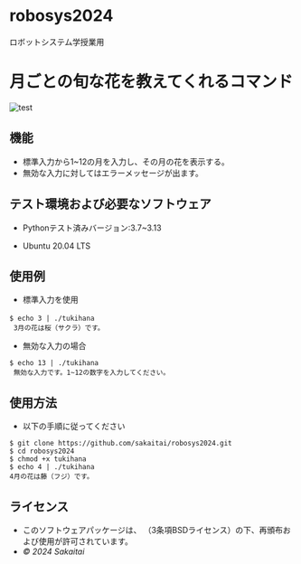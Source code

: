 # robosys2024
ロボットシステム学授業用

# 月ごとの旬な花を教えてくれるコマンド
![test](https://github.com/sakaitai/robosys2024/actions/workflows/test.yml/badge.svg)

## 機能
- 標準入力から1~12の月を入力し、その月の花を表示する。
- 無効な入力に対してはエラーメッセージが出ます。

## テスト環境および必要なソフトウェア
- Pythonテスト済みバージョン:3.7~3.13
  
- Ubuntu 20.04 LTS
 
 ## 使用例
- 標準入力を使用
  
```
$ echo 3 | ./tukihana　
 3月の花は桜（サクラ）です。
```
  
- 無効な入力の場合

  
```
$ echo 13 | ./tukihana 
 無効な入力です。1~12の数字を入力してください。
``` 

## 使用方法
- 以下の手順に従ってください

```
$ git clone https://github.com/sakaitai/robosys2024.git
$ cd robosys2024
$ chmod +x tukihana
$ echo 4 | ./tukihana
4月の花は藤（フジ）です。
```




## ライセンス
- このソフトウェアパッケージは、
  （3条項BSDライセンス）の下、再頒布および使用が許可されています。
-  *© 2024 Sakaitai*

  
